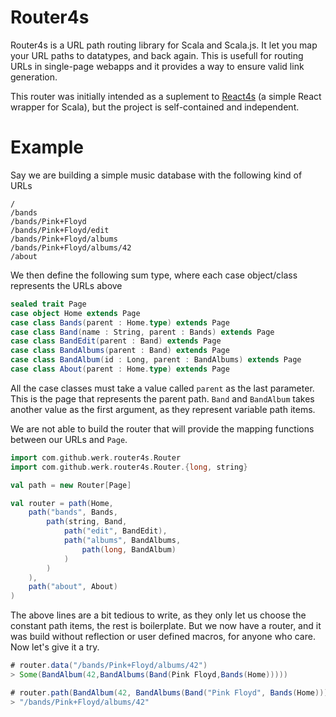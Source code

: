 # Router4s

Router4s is a URL path routing library for Scala and Scala.js. It let you map your URL paths to datatypes, and back again. This is usefull for routing URLs in single-page webapps and it provides a way to ensure valid link generation.

This router was initially intended as a suplement to [React4s](https://github.com/Ahnfelt/react4s) (a simple React wrapper for Scala), but the project is self-contained and independent.

# Example

Say we are building a simple music database with the following kind of URLs

```
/
/bands
/bands/Pink+Floyd
/bands/Pink+Floyd/edit
/bands/Pink+Floyd/albums
/bands/Pink+Floyd/albums/42
/about 
```

We then define the following sum type, where each case object/class represents the URLs above

```scala
sealed trait Page
case object Home extends Page
case class Bands(parent : Home.type) extends Page
case class Band(name : String, parent : Bands) extends Page
case class BandEdit(parent : Band) extends Page
case class BandAlbums(parent : Band) extends Page
case class BandAlbum(id : Long, parent : BandAlbums) extends Page
case class About(parent : Home.type) extends Page
```

All the case classes must take a value called `parent` as the last parameter. This is the page that represents the parent path. `Band` and `BandAlbum` takes another value as the first argument, as they represent variable path items.

We are not able to build the router that will provide the mapping functions between our URLs and `Page`.
```scala
import com.github.werk.router4s.Router
import com.github.werk.router4s.Router.{long, string}

val path = new Router[Page]

val router = path(Home,
    path("bands", Bands,
        path(string, Band,
            path("edit", BandEdit),
            path("albums", BandAlbums,
                path(long, BandAlbum)
            )
        )
    ),
    path("about", About)
)
```

The above lines are a bit tedious to write, as they only let us choose the constant path items, the rest is boilerplate. But we now have a router, and it was build without reflection or user defined macros, for anyone who care. Now let's give it a try.

```scala
# router.data("/bands/Pink+Floyd/albums/42")
> Some(BandAlbum(42,BandAlbums(Band(Pink Floyd,Bands(Home)))))

# router.path(BandAlbum(42, BandAlbums(Band("Pink Floyd", Bands(Home)))))
> "/bands/Pink+Floyd/albums/42"
```
